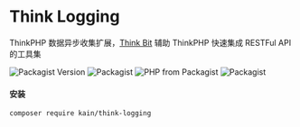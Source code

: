 Think Logging
=======

ThinkPHP 数据异步收集扩展，[Think Bit](https://think-bit.kainonly.com) 辅助 ThinkPHP 快速集成 RESTFul API 的工具集

![Packagist Version](https://img.shields.io/packagist/v/kain/think-logging.svg?style=flat-square)
![Packagist](https://img.shields.io/packagist/dt/kain/think-logging.svg?color=blue&style=flat-square)
![PHP from Packagist](https://img.shields.io/packagist/php-v/kain/think-logging.svg?color=blue&style=flat-square)
![Packagist](https://img.shields.io/packagist/l/kain/think-logging.svg?color=blue&style=flat-square)

#### 安装

```shell
composer require kain/think-logging
```
